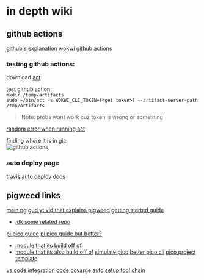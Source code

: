 # in depth wiki

## github actions

[github's explanation](https://docs.github.com/en/actions/quickstart)
[wokwi github actions](https://docs.wokwi.com/wokwi-ci/getting-started)

### testing github actions:  
download [act](https://github.com/nektos/act)

test github action:  
`mkdir /temp/artifacts`  
`sudo ~/bin/act -s WOKWI_CLI_TOKEN=[<get token>] --artifact-server-path /tmp/artifacts`  
> Note: probs wont work cuz token is wrong or something

[random error when running act](https://github.com/nektos/act/issues/329#issuecomment-1187246629)

finding where it is in git:  
![github actions](../../pics/github_actions.png)


### auto deploy page

[travis auto deploy docs](https://www.freecodecamp.org/news/learn-how-to-automate-deployment-on-github-pages-with-travis-ci/)

## pigweed links

[main pg](https://pigweed.dev/)
[gud yt vid that explains pigweed](https://www.youtube.com/watch?v=EyLXoWTB_c4)
[getting started guide](https://pigweed.dev/docs/getting_started.html#express-setup)
* [idk some related repo](https://pigweed.googlesource.com/pigweed/sample_project/+/main/README.md#Tokenized-Logging)

[pi pico guide](https://pigweed.dev/targets/rp2040/target_docs.html)
[pi pico guide but better?](https://pigweed.dev/targets/rp2040_pw_system/target_docs.html)
* [module that its build off of](https://pigweed.dev/targets/rp2040_pw_system/target_docs.html)
* [module that its also build off of](https://pigweed.dev/pw_system/#target-bringup)
[simulate pico](https://pigweed.dev/targets/host_device_simulator/target_docs.html)
[better pico cli](https://pigweed.dev/pw_console/py/pw_console/docs/user_guide.html#module-pw-console-user-guide)
[pico project template](https://github.com/kaycebasques/pw_template/tree/main)

[vs code integration](https://pigweed.dev/docs/editors.html#docs-editors)
[code covarge](https://pigweed.dev/build_system.html#code-coverage)
[auto setup tool chain](https://pigweed.dev/pw_env_setup/#using-pw-env-setup-in-your-project)
